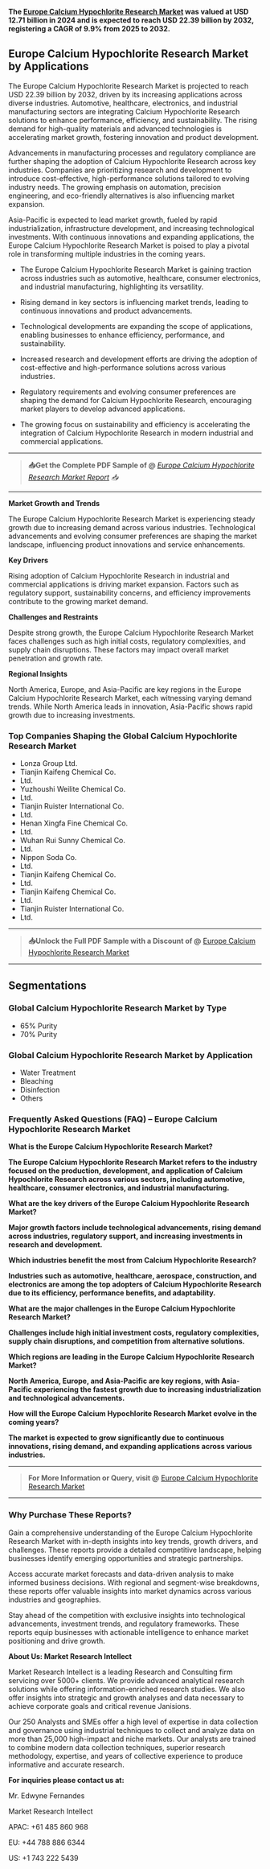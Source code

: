 <p><strong>The <a href="https://www.marketresearchintellect.com/download-sample/?rid=995139&amp;utm_source=Pulse-April-Europe&amp;utm_medium=852">Europe Calcium Hypochlorite Research Market</a> was valued at USD 12.71 billion in 2024 and is expected to reach USD 22.39 billion by 2032, registering a CAGR of 9.9% from 2025 to 2032.</strong></p><h2>Europe Calcium Hypochlorite Research Market by Applications&nbsp;</h2><p><p>The Europe Calcium Hypochlorite Research Market is projected to reach USD 22.39 billion by 2032, driven by its increasing applications across diverse industries. Automotive, healthcare, electronics, and industrial manufacturing sectors are integrating Calcium Hypochlorite Research solutions to enhance performance, efficiency, and sustainability. The rising demand for high-quality materials and advanced technologies is accelerating market growth, fostering innovation and product development.</p><p>Advancements in manufacturing processes and regulatory compliance are further shaping the adoption of Calcium Hypochlorite Research across key industries. Companies are prioritizing research and development to introduce cost-effective, high-performance solutions tailored to evolving industry needs. The growing emphasis on automation, precision engineering, and eco-friendly alternatives is also influencing market expansion.</p><p>Asia-Pacific is expected to lead market growth, fueled by rapid industrialization, infrastructure development, and increasing technological investments. With continuous innovations and expanding applications, the Europe Calcium Hypochlorite Research Market is poised to play a pivotal role in transforming multiple industries in the coming years.</p></p><ul><li><p>The Europe Calcium Hypochlorite Research Market is gaining traction across industries such as automotive, healthcare, consumer electronics, and industrial manufacturing, highlighting its versatility.</p></li><li><p>Rising demand in key sectors is influencing market trends, leading to continuous innovations and product advancements.</p></li><li><p>Technological developments are expanding the scope of applications, enabling businesses to enhance efficiency, performance, and sustainability.</p></li><li><p>Increased research and development efforts are driving the adoption of cost-effective and high-performance solutions across various industries.</p></li><li><p>Regulatory requirements and evolving consumer preferences are shaping the demand for Calcium Hypochlorite Research, encouraging market players to develop advanced applications.</p></li><li><p>The growing focus on sustainability and efficiency is accelerating the integration of Calcium Hypochlorite Research in modern industrial and commercial applications.</p></li></ul><hr /><blockquote><p><strong><span class="font-[700]">📥Get the Complete PDF Sample of @ </span></strong><em><span class="font-[700]"><a href="https://www.marketresearchintellect.com/download-sample/?rid=995139&amp;utm_source=Pulse-April-Europe&amp;utm_medium=852" target="_blank" data-tracking-control-name="article-ssr-frontend-pulse_little-text-block" data-tracking-will-navigate="" data-test-link="">Europe Calcium Hypochlorite Research Market Report</a>&nbsp;📥</span></em></p></blockquote><hr /><p class="" data-start="77" data-end="360"><strong data-start="77" data-end="105">Market Growth and Trends</strong></p><p class="" data-start="77" data-end="360">The Europe Calcium Hypochlorite Research Market is experiencing steady growth due to increasing demand across various industries. Technological advancements and evolving consumer preferences are shaping the market landscape, influencing product innovations and service enhancements.</p><p class="" data-start="362" data-end="606"><strong data-start="362" data-end="377">Key Drivers</strong></p><p class="" data-start="362" data-end="606">Rising adoption of Calcium Hypochlorite Research in industrial and commercial applications is driving market expansion. Factors such as regulatory support, sustainability concerns, and efficiency improvements contribute to the growing market demand.</p><p class="" data-start="608" data-end="849"><strong data-start="608" data-end="637">Challenges and Restraints</strong></p><p class="" data-start="608" data-end="849">Despite strong growth, the Europe Calcium Hypochlorite Research Market faces challenges such as high initial costs, regulatory complexities, and supply chain disruptions. These factors may impact overall market penetration and growth rate.</p><p class="" data-start="851" data-end="1095"><strong data-start="851" data-end="872">Regional Insights</strong></p><p class="" data-start="851" data-end="1095">North America, Europe, and Asia-Pacific are key regions in the Europe Calcium Hypochlorite Research Market, each witnessing varying demand trends. While North America leads in innovation, Asia-Pacific shows rapid growth due to increasing investments.</p><p><h3>Top Companies Shaping the Global Calcium Hypochlorite Research Market </h3><ul><li>Lonza Group Ltd.</li><li>Tianjin Kaifeng Chemical Co.</li><li>Ltd.</li><li>Yuzhoushi Weilite Chemical Co.</li><li>Ltd.</li><li>Tianjin Ruister International Co.</li><li>Ltd.</li><li>Henan Xingfa Fine Chemical Co.</li><li>Ltd.</li><li>Wuhan Rui Sunny Chemical Co.</li><li>Ltd.</li><li>Nippon Soda Co.</li><li>Ltd.</li><li>Tianjin Kaifeng Chemical Co.</li><li>Ltd.</li><li>Tianjin Kaifeng Chemical Co.</li><li>Ltd.</li><li>Tianjin Ruister International Co.</li><li>Ltd.</li></ul></p><hr /><blockquote><p><strong>📥Unlock the Full PDF Sample with a Discount of @</strong> <a href="https://www.marketresearchintellect.com/ask-for-discount/?rid=995139&amp;utm_source=Pulse-April-Europe&amp;utm_medium=852">Europe Calcium Hypochlorite Research Market</a></p></blockquote><hr /><p><h2>Segmentations</h2><h3>Global Calcium Hypochlorite Research Market by Type</h3><ul><li>65% Purity</li><li>70% Purity</li></ul><h3>Global Calcium Hypochlorite Research Market by Application</h3><ul><li>Water Treatment</li><li>Bleaching</li><li>Disinfection</li><li>Others</li></ul></p><h3><strong>Frequently Asked Questions (FAQ) &ndash; Europe Calcium Hypochlorite Research Market</strong></h3><p><strong>What is the Europe Calcium Hypochlorite Research Market?</strong></p><p><strong>The Europe Calcium Hypochlorite Research Market refers to the industry focused on the production, development, and application of Calcium Hypochlorite Research across various sectors, including automotive, healthcare, consumer electronics, and industrial manufacturing.</strong></p><p><strong>What are the key drivers of the Europe Calcium Hypochlorite Research Market?</strong></p><p><strong>Major growth factors include technological advancements, rising demand across industries, regulatory support, and increasing investments in research and development.</strong></p><p><strong>Which industries benefit the most from Calcium Hypochlorite Research?</strong></p><p><strong>Industries such as automotive, healthcare, aerospace, construction, and electronics are among the top adopters of Calcium Hypochlorite Research due to its efficiency, performance benefits, and adaptability.</strong></p><p><strong>What are the major challenges in the Europe Calcium Hypochlorite Research Market?</strong></p><p><strong>Challenges include high initial investment costs, regulatory complexities, supply chain disruptions, and competition from alternative solutions.</strong></p><p><strong>Which regions are leading in the Europe Calcium Hypochlorite Research Market?</strong></p><p><strong>North America, Europe, and Asia-Pacific are key regions, with Asia-Pacific experiencing the fastest growth due to increasing industrialization and technological advancements.</strong></p><p><strong>How will the Europe Calcium Hypochlorite Research Market evolve in the coming years?</strong></p><p><strong>The market is expected to grow significantly due to continuous innovations, rising demand, and expanding applications across various industries.</strong></p><hr /><blockquote><p><span class="font-[700]"><strong>For More Information or Query, visit&nbsp;@</strong>&nbsp;</span><span class="font-[700]"><a href="https://www.marketresearchintellect.com/product/global-calcium-hypochlorite-research-market/?utm_source=Linkedin&utm_medium=852" target="_blank" data-tracking-control-name="article-ssr-frontend-pulse_little-text-block" data-tracking-will-navigate="" data-test-link="">Europe Calcium Hypochlorite Research Market</a></span></p></blockquote><hr /><h3><strong data-start="0" data-end="31">Why Purchase These Reports?</strong></h3><p class="" data-start="35" data-end="297">Gain a comprehensive understanding of the Europe Calcium Hypochlorite Research Market with in-depth insights into key trends, growth drivers, and challenges. These reports provide a detailed competitive landscape, helping businesses identify emerging opportunities and strategic partnerships.</p><p class="" data-start="299" data-end="540">Access accurate market forecasts and data-driven analysis to make informed business decisions. With regional and segment-wise breakdowns, these reports offer valuable insights into market dynamics across various industries and geographies.</p><p class="" data-start="542" data-end="784">Stay ahead of the competition with exclusive insights into technological advancements, investment trends, and regulatory frameworks. These reports equip businesses with actionable intelligence to enhance market positioning and drive growth.</p><p><strong><span class="font-[700]">About Us: Market Research Intellect</span></strong></p><p><span class="">Market Research Intellect is a leading Research and Consulting firm servicing over 5000+ clients. We provide advanced analytical research solutions while offering information-enriched research studies.&nbsp;</span>We also offer insights into strategic and growth analyses and data necessary to achieve corporate goals and critical revenue Janisions.</p><p><span class="">Our 250 Analysts and SMEs offer a high level of expertise in data collection and governance using industrial techniques to collect and analyze data on more than 25,000 high-impact and niche markets. Our analysts are trained to combine modern data collection techniques, superior research methodology, expertise, and years of collective experience to produce informative and accurate research.</span></p><p><strong>For inquiries please contact us at:</strong></p><p>Mr. Edwyne Fernandes</p><p>Market Research Intellect</p><p>APAC: +61 485 860 968</p><p>EU: +44 788 886 6344</p><p>US: +1 743 222 5439</p>